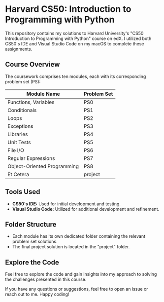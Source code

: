 # Harvard CS50: Introduction to Programming with Python

This repository contains my solutions to Harvard University's "CS50 Introduction to Programming with Python" course on edX. I utilized both CS50's IDE and Visual Studio Code on my macOS to complete these assignments.

## Course Overview

The coursework comprises ten modules, each with its corresponding problem set (PS):

| Module Name                       | Problem Set     |
| --------------------------------- | --------------- |
| Functions, Variables              | PS0             |
| Conditionals                      | PS1             |
| Loops                             | PS2             |
| Exceptions                        | PS3             |
| Libraries                         | PS4             |
| Unit Tests                        | PS5             |
| File I/O                          | PS6             |
| Regular Expressions               | PS7             |
| Object-Oriented Programming       | PS8             |
| Et Cetera                         | project         |

## Tools Used

- **CS50's IDE:** Used for initial development and testing.
- **Visual Studio Code:** Utilized for additional development and refinement.

## Folder Structure

- Each module has its own dedicated folder containing the relevant problem set solutions.
- The final project solution is located in the "project" folder.

## Explore the Code

Feel free to explore the code and gain insights into my approach to solving the challenges presented in this course.

If you have any questions or suggestions, feel free to open an issue or reach out to me. Happy coding!

